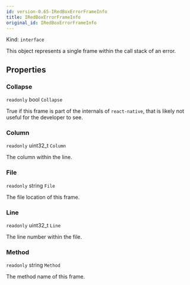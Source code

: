 ```yaml
---
id: version-0.65-IRedBoxErrorFrameInfo
title: IRedBoxErrorFrameInfo
original_id: IRedBoxErrorFrameInfo
---
```


Kind: `interface`



This object represents a single frame within the call stack of an error.

## Properties
### Collapse
`readonly`  bool `Collapse`

True if this frame is part of the internals of `react-native`, that is likely not useful for the developer to see.

### Column
`readonly`  uint32_t `Column`

The column within the line.

### File
`readonly`  string `File`

The file location of this frame.

### Line
`readonly`  uint32_t `Line`

The line number within the file.

### Method
`readonly`  string `Method`

The method name of this frame.





